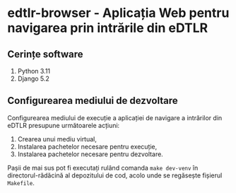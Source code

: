 # edtlr-browser - Aplicația Web pentru navigarea prin intrările din eDTLR

## Cerințe software

1. Python 3.11
2. Django 5.2

## Configurearea mediului de dezvoltare

Configurearea mediului de execuție a aplicației de navigare a intrărilor din eDTLR presupune următoarele acțiuni:

1. Crearea unui mediu virtual,
2. Instalarea pachetelor necesare pentru execuție,
3. Instalarea pachetelor necesare pentru dezvoltare.

Pașii de mai sus pot fi executați rulând comanda `make dev-venv` în directorul-rădăcină al depozitului de cod, acolo unde se regăsește fișierul `Makefile`.
